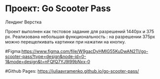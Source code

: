 # Проект: Go Scooter Pass
Лендинг 
Верстка

Проект выполнен как тестовое задание для разрешений 1440px и 375 px.
Реализована небольшая функциональность : на разрешении 375px можно перещелкивать картинки при нажатии на кнопку.

#Figma:https://www.figma.com/file/W9gacDyHMIG55KuDwAN2Tl/go-scooter-pass?type=design&node-id=0-1&mode=design&t=nFQfQ7YJ9I99bNxx-0

#Github Pages:  https://juliaavramenko.github.io/go-scooter-pass/
